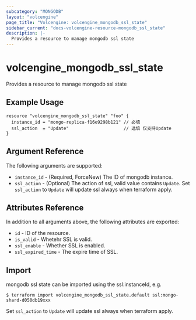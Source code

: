 ```yaml
---
subcategory: "MONGODB"
layout: "volcengine"
page_title: "Volcengine: volcengine_mongodb_ssl_state"
sidebar_current: "docs-volcengine-resource-mongodb_ssl_state"
description: |-
  Provides a resource to manage mongodb ssl state
---
```

# volcengine_mongodb_ssl_state
Provides a resource to manage mongodb ssl state
## Example Usage
```hcl
resource "volcengine_mongodb_ssl_state" "foo" {
  instance_id = "mongo-replica-f16e9298b121" // 必填
  ssl_action  = "Update"                     // 选填 仅支持Update 
}
```
## Argument Reference
The following arguments are supported:
* `instance_id` - (Required, ForceNew) The ID of mongodb instance.
* `ssl_action` - (Optional) The action of ssl, valid value contains `Update`. Set `ssl_action` to `Update` will update ssl always when terraform apply.

## Attributes Reference
In addition to all arguments above, the following attributes are exported:
* `id` - ID of the resource.
* `is_valid` - Whetehr SSL is valid.
* `ssl_enable` - Whether SSL is enabled.
* `ssl_expired_time` - The expire time of SSL.


## Import
mongodb ssl state can be imported using the ssl:instanceId, e.g.
```
$ terraform import volcengine_mongodb_ssl_state.default ssl:mongo-shard-d050db19xxx
```
Set `ssl_action` to `Update` will update ssl always when terraform apply.

